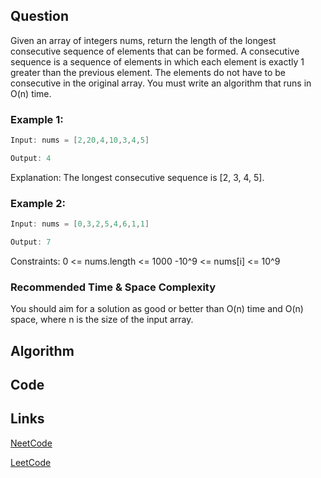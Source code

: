 ## Question
Given an array of integers nums, return the length of the longest consecutive sequence of elements that can be formed.
A consecutive sequence is a sequence of elements in which each element is exactly 1 greater than the previous element. The elements do not have to be consecutive in the original array.
You must write an algorithm that runs in O(n) time.
### Example 1:


```java
Input: nums = [2,20,4,10,3,4,5]

Output: 4

```
Explanation: The longest consecutive sequence is [2, 3, 4, 5].
### Example 2:


```java
Input: nums = [0,3,2,5,4,6,1,1]

Output: 7

```
Constraints:
0 <= nums.length <= 1000
-10^9 <= nums[i] <= 10^9


### Recommended Time & Space Complexity

You should aim for a solution as good or better than O(n) time and O(n) space, where n is the size of the input array.





## Algorithm

## Code

## Links

[NeetCode](https://neetcode.io/problems/longest-consecutive-sequence)

[LeetCode](https://leetcode.com/problems/longest-consecutive-sequence)
